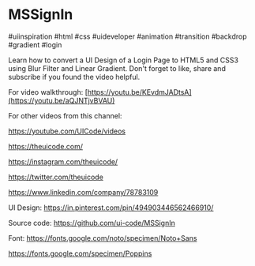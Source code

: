 # MSSignIn

#uiinspiration #html #css #uideveloper #animation #transition #backdrop #gradient #login 

Learn how to convert a UI Design of a Login Page to HTML5 and CSS3 using Blur Filter and Linear Gradient. Don't forget to like, share and subscribe if you found the video helpful.

For video walkthrough: [https://youtu.be/KEvdmJADtsA](https://youtu.be/aQJNTjvBVAU)

For other videos from this channel:

https://youtube.com/UICode/videos

https://theuicode.com/

https://instagram.com/theuicode/

https://twitter.com/theuicode

https://www.linkedin.com/company/78783109

UI Design: 
https://in.pinterest.com/pin/494903446562466910/

Source code: 
https://github.com/ui-code/MSSignIn

Font:
https://fonts.google.com/noto/specimen/Noto+Sans

https://fonts.google.com/specimen/Poppins

